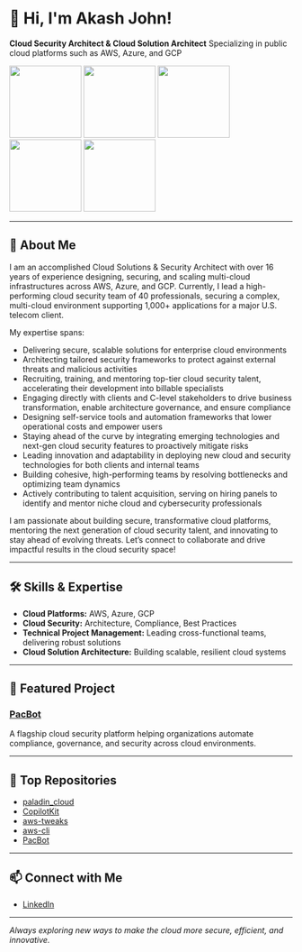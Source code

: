 # 👋 Hi, I'm Akash John!

**Cloud Security Architect & Cloud Solution Architect**  Specializing in public cloud platforms such as AWS, Azure, and GCP

<img src="https://images.credly.com/images/987adb7e-49be-4e24-b67e-55986bd3fe66/azure-solutions-architect-expert-600x600.png" width="128"> <img src="https://images.credly.com/images/71c579e0-51fd-4247-b493-d2fa8167157a/image.png" width="128"> <img src="https://images.credly.com/images/0ba22331-acf9-4e8a-8ce3-b4cc3d376040/image.png" width="128"> <img src="https://images.credly.com/images/53acdae5-d69f-4dda-b650-d02ed7a50dd7/image.png" width="128"> <img src="https://images.credly.com/images/4ea0ec5c-6258-4c26-9282-6ed233c0c7ac/image.png" width="128">

---

## 👋 About Me

I am an accomplished Cloud Solutions & Security Architect with over 16 years of experience designing, securing, and scaling multi-cloud infrastructures across AWS, Azure, and GCP. Currently, I lead a high-performing cloud security team of 40 professionals, securing a complex, multi-cloud environment supporting 1,000+ applications for a major U.S. telecom client.

My expertise spans:
- Delivering secure, scalable solutions for enterprise cloud environments
- Architecting tailored security frameworks to protect against external threats and malicious activities
- Recruiting, training, and mentoring top-tier cloud security talent, accelerating their development into billable specialists
- Engaging directly with clients and C-level stakeholders to drive business transformation, enable architecture governance, and ensure compliance
- Designing self-service tools and automation frameworks that lower operational costs and empower users
- Staying ahead of the curve by integrating emerging technologies and next-gen cloud security features to proactively mitigate risks
- Leading innovation and adaptability in deploying new cloud and security technologies for both clients and internal teams
- Building cohesive, high-performing teams by resolving bottlenecks and optimizing team dynamics
- Actively contributing to talent acquisition, serving on hiring panels to identify and mentor niche cloud and cybersecurity professionals

I am passionate about building secure, transformative cloud platforms, mentoring the next generation of cloud security talent, and innovating to stay ahead of evolving threats. Let’s connect to collaborate and drive impactful results in the cloud security space!

---

## 🛠️ Skills & Expertise

- **Cloud Platforms:** AWS, Azure, GCP
- **Cloud Security:** Architecture, Compliance, Best Practices
- **Technical Project Management:** Leading cross-functional teams, delivering robust solutions
- **Cloud Solution Architecture:** Building scalable, resilient cloud systems

---

## 🌟 Featured Project

### [PacBot](https://github.com/tmobile/pacbot)
A flagship cloud security platform helping organizations automate compliance, governance, and security across cloud environments.

---

## 📌 Top Repositories

- [paladin_cloud](https://github.com/johnakash/paladin_cloud)
- [CopilotKit](https://github.com/johnakash/CopilotKit)
- [aws-tweaks](https://github.com/johnakash/aws-tweaks)
- [aws-cli](https://github.com/johnakash/aws-cli)
- [PacBot](https://github.com/tmobile/pacbot)

---

## 📫 Connect with Me

- [LinkedIn](https://in.linkedin.com/in/akashjohn)

---

*Always exploring new ways to make the cloud more secure, efficient, and innovative.*
